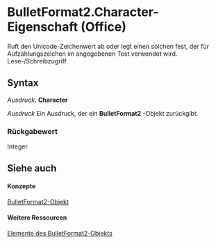 
# BulletFormat2.Character-Eigenschaft (Office)

Ruft den Unicode-Zeichenwert ab oder legt einen solchen fest, der für Aufzählungszeichen im angegebenen Test verwendet wird. Lese-/Schreibzugriff.


## Syntax

 _Ausdruck_. **Character**

 _Ausdruck_ Ein Ausdruck, der ein **BulletFormat2** -Objekt zurückgibt.


### Rückgabewert

Integer


## Siehe auch


#### Konzepte


[BulletFormat2-Objekt](ad4c2a05-c34d-fbd4-6b12-3153b94d2c4e.md)
#### Weitere Ressourcen


[Elemente des BulletFormat2-Objekts](http://msdn.microsoft.com/library/1a86b4e3-0c8c-1900-708f-37486bf71169%28Office.15%29.aspx)